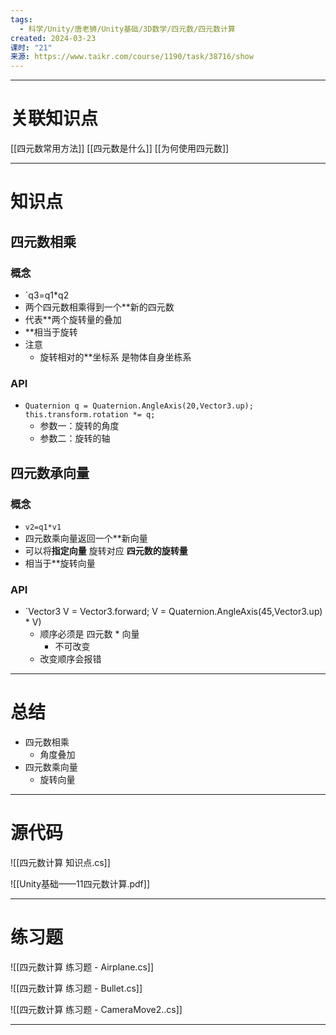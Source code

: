 ```yaml
---
tags:
  - 科学/Unity/唐老狮/Unity基础/3D数学/四元数/四元数计算
created: 2024-03-23
课时: "21"
来源: https://www.taikr.com/course/1190/task/38716/show
---
```


---
# 关联知识点

[[四元数常用方法]] [[四元数是什么]] [[为何使用四元数]]

---
# 知识点

## 四元数相乘

### 概念

- `q3=q1*q2
- 两个四元数相乘得到一个**新的四元数
- 代表**两个旋转量的叠加
- **相当于旋转
- 注意
	- 旋转相对的**坐标系 是物体自身坐栋系
### API

- `Quaternion q = Quaternion.AngleAxis(20,Vector3.up); this.transform.rotation *= q;`
	- 参数一：旋转的角度
	- 参数二：旋转的轴
## 四元数承向量

### 概念

- `v2=q1*v1`
- 四元数乘向量返回一个**新向量
- 可以将**指定向量** 旋转对应 **四元数的旋转量**
- 相当于**旋转向量
### API

- `Vector3 V = Vector3.forward; V = Quaternion.AngleAxis(45,Vector3.up) * V)
	- 顺序必须是 四元数 * 向量
		- 不可改变
	- 改变顺序会报错

---
# 总结

- 四元数相乘
	- 角度叠加
- 四元数乘向量
	- 旋转向量

---
# 源代码

![[四元数计算 知识点.cs]]

![[Unity基础——11四元数计算.pdf]]

---
# 练习题

![[四元数计算 练习题 - Airplane.cs]]

![[四元数计算 练习题 - Bullet.cs]]

![[四元数计算 练习题 - CameraMove2..cs]]


---
